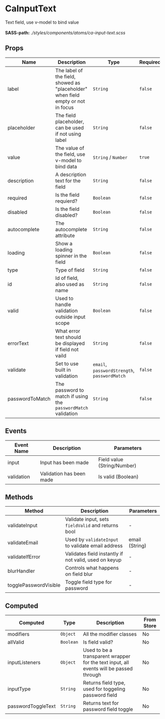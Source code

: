 # CaInputText

Text field, use v-model to bind value<br><br> **SASS-path:** _./styles/components/atoms/ca-input-text.scss_

## Props

<!-- @vuese:CaInputText:props:start -->
|Name|Description|Type|Required|Default|
|---|---|---|---|---|
|label|The label of the field, showed as "placeholder" when field empty or not in focus|`String`|`false`|-|
|placeholder|The field placeholder, can be used if not using label|`String`|`false`|-|
|value|The value of the field, use v-model to bind data|`String` /  `Number`|`true`|-|
|description|A description text for the field|`String`|`false`|-|
|required|Is the field requierd?|`Boolean`|`false`|true|
|disabled|Is the field disabled?|`Boolean`|`false`|false|
|autocomplete|The autocomplete attribute|`String`|`false`|null|
|loading|Show a loading spinner in the field|`Boolean`|`false`|false|
|type|Type of field|`String`|`false`|text|
|id|Id of field, also used as name|`String`|`false`|-|
|valid|Used to handle validation outside input scope|`Boolean`|`false`|true|
|errorText|What error text should be displayed if field not vaild|`String`|`false`|null|
|validate|Set to use built in validation|`email`, `passwordStrength`, `passwordMatch`|`false`|-|
|passwordToMatch|The password to match if using the `passwordMatch` validation|`String`|`false`|-|

<!-- @vuese:CaInputText:props:end -->


## Events

<!-- @vuese:CaInputText:events:start -->
|Event Name|Description|Parameters|
|---|---|---|
|input|Input has been made|Field value (String/Number)|
|validation|Validation has been made|Is valid (Boolean)|

<!-- @vuese:CaInputText:events:end -->


## Methods

<!-- @vuese:CaInputText:methods:start -->
|Method|Description|Parameters|
|---|---|---|
|validateInput|Validate input, sets `fieldValid` and returns bool|-|
|validateEmail|Used by `validateInput` to validate email address|email (String)|
|validateIfError|Validates field instantly if not valid, used on keyup|-|
|blurHandler|Controls what happens on field blur|-|
|togglePasswordVisible|Toggle field type for password|-|

<!-- @vuese:CaInputText:methods:end -->


## Computed

<!-- @vuese:CaInputText:computed:start -->
|Computed|Type|Description|From Store|
|---|---|---|---|
|modifiers|`Object`|All the modifier classes|No|
|allValid|`Boolean`|Is field valid?|No|
|inputListeners|`Object`|Used to be a transparent wrapper for the text input, all events will be passed through|No|
|inputType|`String`|Returns field type, used for toggeling password field|No|
|passwordToggleText|`String`|Returns text for password field toggle|No|

<!-- @vuese:CaInputText:computed:end -->


